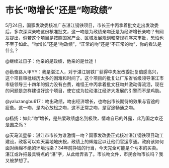 # 市长“吻增长”还是“吻政绩”

5月24日，国家发改委核准广东湛江钢铁项目，市长王中丙拿着批文走出发改委后，多次深深亲吻这份核准批文，这一吻是为政绩亲吻还是为经济增长亲吻？有网友提出，倘若这个项目是按照国家产业、区域发展规划和常规程序来审批，恐怕也不至于如此。“吻增长”还是“吻政绩”，“正常的吻”还是“不正常的吻”，你的看法是什么？

@继续过日子：他亲的是政绩，他亲的是仕途！

@勤奋路人甲YY：我是湛江人，对于湛江钢铁厂获得中央发改委批复倍感高兴，这个项目审批经历太多的困难和时间了。这个项目的批复让广东省省级领导湛江市市级领导三十四年的努力没有白费，难怪王中丙拿着批文狂吻并激动得流泪，现在的问题是怎样建设好这个项目，使它成为拉动湛江经济大发展的引擎而不是鸡肋。

@yaluzangbu617：吻出政绩，吻出经济增长，也吻出市长期待的效果与官途的疲惫。这一吻，是内心放松之吻，这不正常之吻，是官途畅通之吻。

@杨扬：如此“吻”增长，是热爱政绩虚名到极致，情难自已的外露，此乃国之幸还是国之殇？

@天马流星拳：湛江市市长为谁激情一吻？国家发改委正式核准湛江钢铁项目动工建设，政客可以欢天喜地地庆祝，政绩上的辉煌足以让他们官运亨通。政府该如何面对绵绵不绝的环境污染？34年前挣钱的行当，今天完全可能是个亏本的买卖。湛江或许把最具特点的“湛”字，从此给弄丢了。市长吻文件，市民会吻市长吗？我又被梦想了。